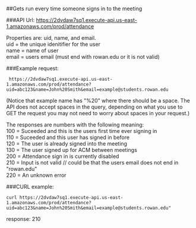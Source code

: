 ##Gets run every time someone signs in to the meeting

###API Url: https://2dvdaw7sq1.execute-api.us-east-1.amazonaws.com/prod/attendance

Properties are: uid, name, and email.  
uid = the unique idenitifier for the user  
name = name of user  
email = users email (must end with rowan.edu or it is not valid)  
 
###Example request:

     https://2dvdaw7sq1.execute-api.us-east-1.amazonaws.com/prod/attendance?uid=abc123&name=John%20Smith&email=example@students.rowan.edu
     
   (Notice that example name has "%20" where there should be a space. The API does not accept spaces in the query, depending on what you use to GET the request you may not need to worry about spaces in your request.)
    
    
The responses are numbers with the following meaning:  
100 = Suceeded and this is the users first time ever signing in   
110 = Suceeded and this user has signed in before  
120 = The user is already signed into the meeting  
130 = The user signed up for ACM between meetings  
200 =  Attendance sign in is currently disabled  
210 = Input is not valid  // could be that the users email does not end in "rowan.edu"  
220 = An unknown error  

###CURL example:

    curl https://2dvdaw7sq1.execute-api.us-east-1.amazonaws.com/prod/attendance?uid=abc123&name=John%20Smith&email=example@students.rowan.edu"
  
  response: 210

